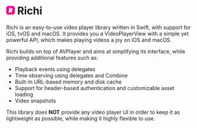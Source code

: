 <h1>
    <img src="./Logo.png" height="23" />
    Richi
</h1>

Richi is an easy-to-use video player library written in Swift, with support for iOS, tvOS and macOS.
It provides you a VideoPlayerView with a simple yet powerful API, which makes playing videos a joy on iOS and macOS.

Richi builds on top of AVPlayer and aims at simplifying its interface, while providing additional features such as:

- Playback events using delegates
- Time observing using delegates and Combine
- Built-In URL-based memory and disk cache
- Support for header-based authentication and customizable asset loading
- Video snapshots

This library does **NOT** provide any video player UI in order to keep it as lightweight as possible, while making it highly flexible to use.
